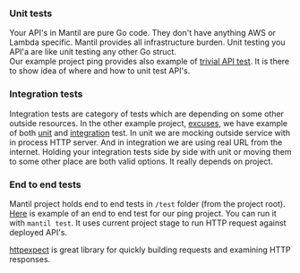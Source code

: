 ### Unit tests

Your API's in Mantil are pure Go code. They don't have anything AWS or Lambda
specific. Mantil provides all infrastructure burden. Unit testing you API'a are
like unit testing any other Go struct.  
Our example project ping provides also example of [trivial API
test](https://github.com/mantil-io/go-mantil-template/blob/master/api/ping/ping_test.go).
It is there to show idea of where and how to unit test API's.

### Integration tests

Integration tests are category of tests which are depending on some other
outside resources. In the other example project,
[excuses](https://github.com/mantil-io/template-excuses), we have example of
both
[unit](https://github.com/mantil-io/template-excuses/blob/0a8c06a6d0d40fd4659c1538c772b7eaa8c7d5f5/api/excuses/excuses_test.go#L15)
and
[integration](https://github.com/mantil-io/template-excuses/blob/0a8c06a6d0d40fd4659c1538c772b7eaa8c7d5f5/api/excuses/excuses_test.go#L28)
test. In unit we are mocking outside service with in process HTTP server. And in
integration we are using real URL from the internet. Holding your integration
tests side by side with unit or moving them to some other place are both valid
options. It really depends on project.


### End to end tests

Mantil project holds end to end tests in `/test` folder (from the project root).
[Here](https://github.com/mantil-io/go-mantil-template/blob/master/test/ping_test.go)
is example of an end to end test for our ping project. You can run it with
`mantil test`. It uses current project stage to run HTTP request against
deployed API's. 

[httpexpect](https://github.com/gavv/httpexpect) is great library for quickly
building requests and examining HTTP responses.
